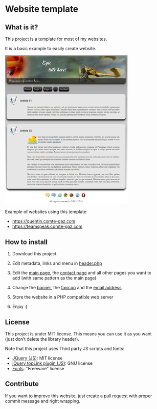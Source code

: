 # Website template

## What is it?

This project is a template for most of my websites.

It is a basic example to easily create website.

<img src="example.png" width="400">

Example of websites using this template:
 - https://quentin.comte-gaz.com
 - https://teamspeak.comte-gaz.com


## How to install

1) Download this project

2) Edit metadata, links and menu in <a target="_blank" href="https://github.com/QuentinCG/Website-Template/blob/master/header.php">header.php</a>

3) Edit the <a target="_blank" href="https://github.com/QuentinCG/Website-Template/blob/master/index.php">main page</a>, the <a target="_blank" href="https://github.com/QuentinCG/Website-Template/blob/master/contact.php">contact page</a> and all other pages you want to add (with same pattern as the main page)

4) Change the <a target="_blank" href="https://github.com/QuentinCG/Website-Template/blob/master/images/banner.jpg">banner</a>, the <a target="_blank" href="https://github.com/QuentinCG/Website-Template/blob/master/favicon.png">favicon</a> and the <a target="_blank" href="https://github.com/QuentinCG/Website-Template/blob/master/images/mail.png">email address</a>

5) Store the website in a PHP compatible web server

6) Enjoy :)


## License

This project is under MIT license. This means you can use it as you want (just don't delete the library header).

Note that this project uses Third party JS scripts and fonts:
 - <a target="_blank" href="https://jquery.org/license/">JQuery (JS)</a>: MIT license
 - <a target="_blank" href="https://github.com/sksmatt/UItoTop-jQuery-Plugin/">jQuery topLink plugin (JS)</a>: GNU license
 - <a target="_blank" href="https://github.com/QuentinCG/Website-Template/tree/master/fonts">Fonts</a>: "Freeware" license


## Contribute

If you want to improve this website, just create a pull request with proper commit message and right wrapping.
